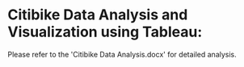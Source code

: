 # Citibike Data Analysis and Visualization using Tableau:


Please refer to the 'Citibike Data Analysis.docx' for detailed analysis.

